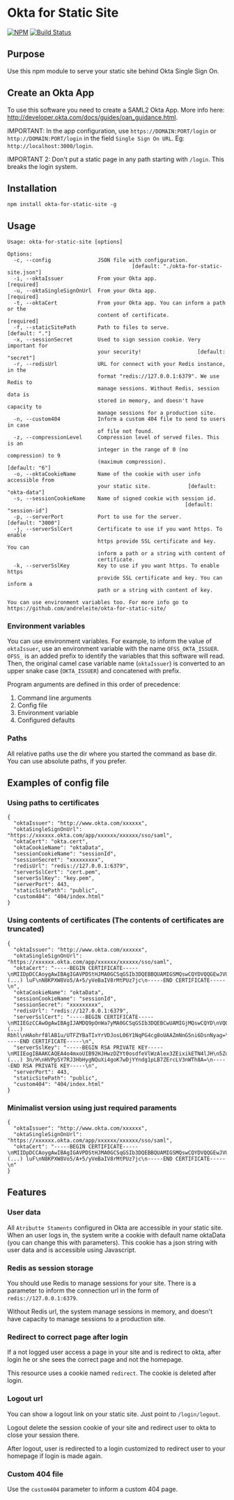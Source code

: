 # Okta for Static Site

[![NPM](https://nodei.co/npm/okta-for-static-site.png?downloads=true&downloadRank=true&stars=true)](https://nodei.co/npm/okta-for-static-site/)
[![Build Status](https://travis-ci.org/andreleite/okta-for-static-site.svg?branch=master)](https://travis-ci.org/andreleite/okta-for-static-site)

## Purpose

Use this npm module to serve your static site behind Okta Single Sign On.

## Create an Okta App

To use this software you need to create a SAML2 Okta App. More info here: http://developer.okta.com/docs/guides/oan_guidance.html.

IMPORTANT: In the app configuration, use `https://DOMAIN:PORT/login` or `http://DOMAIN:PORT/login` in the field `Single Sign On URL`. Eg: `http://localhost:3000/login`.

IMPORTANT 2: Don't put a static page in any path starting with `/login`. This breaks the login system.

## Installation

```
npm install okta-for-static-site -g
```

## Usage

```
Usage: okta-for-static-site [options]

Options:
  -c, --config               JSON file with configuration.
                                        [default: "./okta-for-static-site.json"]
  -i, --oktaIssuer           From your Okta app.                      [required]
  -u, --oktaSingleSignOnUrl  From your Okta app.                      [required]
  -t, --oktaCert             From your Okta app. You can inform a path or the
                             content of certificate.                  [required]
  -f, --staticSitePath       Path to files to serve.              [default: "."]
  -x, --sessionSecret        Used to sign session cookie. Very important for
                             your security!                  [default: "secret"]
  -r, --redisUrl             URL for connect with your Redis instance, in the
                             format "redis://127.0.0.1:6379". We use Redis to
                             manage sessions. Without Redis, session data is
                             stored in memory, and doesn't have capacity to
                             manage sessions for a production site.
  -n, --custom404            Inform a custom 404 file to send to users in case
                             of file not found.
  -z, --compressionLevel     Compression level of served files. This is an
                             integer in the range of 0 (no compression) to 9
                             (maximum compression).               [default: "6"]
  -o, --oktaCookieName       Name of the cookie with user info accessible from
                             your static site.            [default: "okta-data"]
  -s, --sessionCookieName    Name of signed cookie with session id.
                                                         [default: "session-id"]
  -p, --serverPort           Port to use for the server.       [default: "3000"]
  -j, --serverSslCert        Certificate to use if you want https. To enable
                             https provide SSL certificate and key. You can
                             inform a path or a string with content of
                             certificate.
  -k, --serverSslKey         Key to use if you want https. To enable https
                             provide SSL certificate and key. You can inform a
                             path or a string with content of key.

You can use environment variables too. For more info go to
https://github.com/andreleite/okta-for-static-site/
```

### Environment variables

You can use environment variables. For example, to inform the value of `oktaIssuer`, use an environment variable with the name `OFSS_OKTA_ISSUER`. `OFSS_` is an added prefix to identify the variables that this software will read. Then, the original camel case variable name (`oktaIssuer`) is converted to an upper snake case (`OKTA_ISSUER`) and concatened with prefix.

Program arguments are defined in this order of precedence:

1. Command line arguments
2. Config file
3. Environment variable
4. Configured defaults

### Paths

All relative paths use the dir where you started the command as base dir. You can use absolute paths, if you prefer.

## Examples of config file

### Using paths to certificates

```
{
  "oktaIssuer": "http://www.okta.com/xxxxxx",
  "oktaSingleSignOnUrl": "https://xxxxxx.okta.com/app/xxxxxx/xxxxxx/sso/saml",
  "oktaCert": "okta.cert",
  "oktaCookieName": "oktaData",
  "sessionCookieName": "sessionId",
  "sessionSecret": "xxxxxxxxx",
  "redisUrl": "redis://127.0.0.1:6379",
  "serverSslCert": "cert.pem",
  "serverSslKey": "key.pem",
  "serverPort": 443,
  "staticSitePath": "public",
  "custom404": "404/index.html"
}
```

### Using contents of certificates (The contents of certificates are truncated)

```
{
  "oktaIssuer": "http://www.okta.com/xxxxxx",
  "oktaSingleSignOnUrl": "https://xxxxxx.okta.com/app/xxxxxx/xxxxxx/sso/saml",
  "oktaCert": "-----BEGIN CERTIFICATE-----\nMIIDpDCCAoygAwIBAgIGAVPDStHJMA0GCSqGSIb3DQEBBQUAMIGSMQswCQYDVQQGEwJVUzETMBEG\nA1U (...) luF\nN8KPXW8Vo5/A+5/yVeBaIV8rMtPUz7jc\n-----END CERTIFICATE-----\n",
  "oktaCookieName": "oktaData",
  "sessionCookieName": "sessionId",
  "sessionSecret": "xxxxxxxxx",
  "redisUrl": "redis://127.0.0.1:6379",
  "serverSslCert": "-----BEGIN CERTIFICATE-----\nMIIEGzCCAwOgAwIBAgIJAMDQ9pOnWa7yMA0GCSqGSIb3DQEBCwUAMIGjMQswCQYD\nVQQ (...) Rbhl\nHAohrf8lAB1u/UTFZYBaTIxYrVDJosL06Y1NqPG4cg8oUAAZmNnG5ni6DsnNyag=\n-----END CERTIFICATE-----\n",
  "serverSslKey": "-----BEGIN RSA PRIVATE KEY-----\nMIIEogIBAAKCAQEA4o4mxoUIB92HJHwzDZYt0osdfeVlWzAlex3ZEixikETN4lJH\n5Zq (...) 3n/H\nHVPp5Y7RJ3HbHygNQuXi4goK7wDjYYndg1pLB7ZErcLV3nWTh8A=\n-----END RSA PRIVATE KEY-----\n",
  "serverPort": 443,
  "staticSitePath": "public",
  "custom404": "404/index.html"
}
```

### Minimalist version using just required paraments

```
{
  "oktaIssuer": "http://www.okta.com/xxxxxx",
  "oktaSingleSignOnUrl": "https://xxxxxx.okta.com/app/xxxxxx/xxxxxx/sso/saml",
  "oktaCert": "-----BEGIN CERTIFICATE-----\nMIIDpDCCAoygAwIBAgIGAVPDStHJMA0GCSqGSIb3DQEBBQUAMIGSMQswCQYDVQQGEwJVUzETMBEG\nA1U (...) luF\nN8KPXW8Vo5/A+5/yVeBaIV8rMtPUz7jc\n-----END CERTIFICATE-----\n"
}
```

## Features

### User data

All `Atributte Staments` configured in Okta are accessible in your static site. When an user logs in, the system write a cookie with default name oktaData (you can change this with parameters). This cookie has a json string with user data and is accessible using Javascript.

### Redis as session storage

You should use Redis to manage sessions for your site. There is a parameter to inform the connection url in the form of `redis://127.0.0.1:6379`.

Without Redis url, the system manage sessions in memory, and doesn't have capacity to manage sessions to a production site.

### Redirect to correct page after login

If a not logged user access a page in your site and is redirect to okta, after login he or she sees the correct page and not the homepage.

This resource uses a cookie named `redirect`. The cookie is deleted after login.

### Logout url

You can show a logout link on your static site. Just point to `/login/logout`.

Logout delete the session cookie of your site and redirect user to okta to close your session there.

After logout, user is redirected to a login customized to redirect user to your homepage if login is made again.

### Custom 404 file

Use the `custom404` parameter to inform a custom 404 page.
